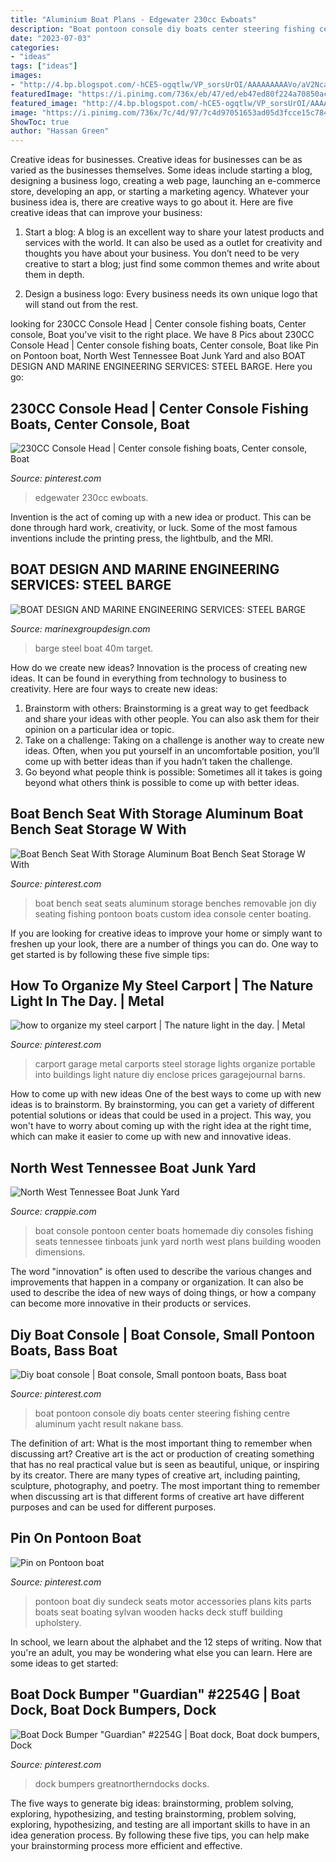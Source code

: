 ```yaml
---
title: "Aluminium Boat Plans - Edgewater 230cc Ewboats"
description: "Boat pontoon console diy boats center steering fishing centre aluminum yacht result nakane bass"
date: "2023-07-03"
categories:
- "ideas"
tags: ["ideas"]
images:
- "http://4.bp.blogspot.com/-hCE5-ogqtlw/VP_sorsUrOI/AAAAAAAAAVo/aV2NcavuDes/s1600/facebook_1426058102306.jpg"
featuredImage: "https://i.pinimg.com/736x/eb/47/ed/eb47ed80f224a70850acf06b2136adcc--carport-ideas-garage-ideas.jpg"
featured_image: "http://4.bp.blogspot.com/-hCE5-ogqtlw/VP_sorsUrOI/AAAAAAAAAVo/aV2NcavuDes/s1600/facebook_1426058102306.jpg"
image: "https://i.pinimg.com/736x/7c/4d/97/7c4d97051653ad05d3fcce15c784395a.jpg"
ShowToc: true
author: "Hassan Green"
---
```



Creative ideas for businesses.
Creative ideas for businesses can be as varied as the businesses themselves. Some ideas include starting a blog, designing a business logo, creating a web page, launching an e-commerce store, developing an app, or starting a marketing agency. Whatever your business idea is, there are creative ways to go about it. Here are five creative ideas that can improve your business:
1. Start a blog: A blog is an excellent way to share your latest products and services with the world. It can also be used as a outlet for creativity and thoughts you have about your business. You don’t need to be very creative to start a blog; just find some common themes and write about them in depth.

2. Design a business logo: Every business needs its own unique logo that will stand out from the rest.

	

		
looking for 230CC Console Head | Center console fishing boats, Center console, Boat you've visit to the right place. We have 8 Pics about 230CC Console Head | Center console fishing boats, Center console, Boat like Pin on Pontoon boat, North West Tennessee Boat Junk Yard and also BOAT DESIGN AND MARINE ENGINEERING SERVICES: STEEL BARGE. Here you go:
		
    
## 230CC Console Head | Center Console Fishing Boats, Center Console, Boat

<img loading=lazy src="https://i.pinimg.com/736x/38/4d/49/384d498de3e6a4d3c0bd5fd98d3709ca.jpg" onerror="this.onerror=null;this.src='https://tse4.mm.bing.net/th?id=OIP.T73EnG1fn-cp4JrlZBjxrwHaLX&amp;pid=15.1';" alt="230CC Console Head | Center console fishing boats, Center console, Boat">

_Source: pinterest.com_

>edgewater 230cc ewboats. 

	

Invention is the act of coming up with a new idea or product. This can be done through hard work, creativity, or luck. Some of the most famous inventions include the printing press, the lightbulb, and the MRI.

    
## BOAT DESIGN AND MARINE ENGINEERING SERVICES: STEEL BARGE

<img loading=lazy src="http://4.bp.blogspot.com/-hCE5-ogqtlw/VP_sorsUrOI/AAAAAAAAAVo/aV2NcavuDes/s1600/facebook_1426058102306.jpg" onerror="this.onerror=null;this.src='https://tse2.mm.bing.net/th?id=OIP.Yndz-yWD4aEHT-bERCQv9AHaJ4&amp;pid=15.1';" alt="BOAT DESIGN AND MARINE ENGINEERING SERVICES: STEEL BARGE">

_Source: marinexgroupdesign.com_

>barge steel boat 40m target. 

	

How do we create new ideas?
Innovation is the process of creating new ideas. It can be found in everything from technology to business to creativity. Here are four ways to create new ideas:

1. Brainstorm with others: Brainstorming is a great way to get feedback and share your ideas with other people. You can also ask them for their opinion on a particular idea or topic.
2. Take on a challenge: Taking on a challenge is another way to create new ideas. Often, when you put yourself in an uncomfortable position, you’ll come up with better ideas than if you hadn’t taken the challenge.
3. Go beyond what people think is possible: Sometimes all it takes is going beyond what others think is possible to come up with better ideas.

    
## Boat Bench Seat With Storage Aluminum Boat Bench Seat Storage W With

<img loading=lazy src="https://i.pinimg.com/736x/89/77/8e/89778ec5deac0c98c47d6660058280b1.jpg" onerror="this.onerror=null;this.src='https://tse4.mm.bing.net/th?id=OIP.Sw-gZAg642h1BH6lt13B1QHaFj&amp;pid=15.1';" alt="Boat Bench Seat With Storage Aluminum Boat Bench Seat Storage W With">

_Source: pinterest.com_

>boat bench seat seats aluminum storage benches removable jon diy seating fishing pontoon boats custom idea console center boating. 

	

If you are looking for creative ideas to improve your home or simply want to freshen up your look, there are a number of things you can do. One way to get started is by following these five simple tips: 

    
## How To Organize My Steel Carport | The Nature Light In The Day. | Metal

<img loading=lazy src="https://i.pinimg.com/736x/eb/47/ed/eb47ed80f224a70850acf06b2136adcc--carport-ideas-garage-ideas.jpg" onerror="this.onerror=null;this.src='https://tse3.mm.bing.net/th?id=OIP.4dUAgXaLKSpZyhDs0ULnUwHaFj&amp;pid=15.1';" alt="how to organize my steel carport | The nature light in the day. | Metal">

_Source: pinterest.com_

>carport garage metal carports steel storage lights organize portable into buildings light nature diy enclose prices garagejournal barns. 

	

How to come up with new ideas
One of the best ways to come up with new ideas is to brainstorm. By brainstorming, you can get a variety of different potential solutions or ideas that could be used in a project. This way, you won't have to worry about coming up with the right idea at the right time, which can make it easier to come up with new and innovative ideas.

    
## North West Tennessee Boat Junk Yard

<img loading=lazy src="https://www.crappie.com/crappie/attachments/tennessee/255908d1483811334-north-west-tennessee-boat-junk-yard-console-basstracker078-jpg" onerror="this.onerror=null;this.src='https://tse1.mm.bing.net/th?id=OIP.oaRQJJx6sWxv9kSLwze8fAHaJ4&amp;pid=15.1';" alt="North West Tennessee Boat Junk Yard">

_Source: crappie.com_

>boat console pontoon center boats homemade diy consoles fishing seats tennessee tinboats junk yard north west plans building wooden dimensions. 

	

The word "innovation" is often used to describe the various changes and improvements that happen in a company or organization. It can also be used to describe the idea of new ways of doing things, or how a company can become more innovative in their products or services.

    
## Diy Boat Console | Boat Console, Small Pontoon Boats, Bass Boat

<img loading=lazy src="https://i.pinimg.com/736x/b8/44/97/b844975fbda5b770cd9c9d0198c213e1.jpg" onerror="this.onerror=null;this.src='https://tse2.mm.bing.net/th?id=OIP.8wVSqeWLHpf_hAO4dgi8owHaJ6&amp;pid=15.1';" alt="Diy boat console | Boat console, Small pontoon boats, Bass boat">

_Source: pinterest.com_

>boat pontoon console diy boats center steering fishing centre aluminum yacht result nakane bass. 

	

The definition of art: What is the most important thing to remember when discussing art?
Creative art is the act or production of creating something that has no real practical value but is seen as beautiful, unique, or inspiring by its creator. There are many types of creative art, including painting, sculpture, photography, and poetry. The most important thing to remember when discussing art is that different forms of creative art have different purposes and can be used for different purposes.

    
## Pin On Pontoon Boat

<img loading=lazy src="https://i.pinimg.com/736x/7c/4d/97/7c4d97051653ad05d3fcce15c784395a.jpg" onerror="this.onerror=null;this.src='https://tse2.mm.bing.net/th?id=OIP._snADI96xNqXcwAQ-YiGLQAAAA&amp;pid=15.1';" alt="Pin on Pontoon boat">

_Source: pinterest.com_

>pontoon boat diy sundeck seats motor accessories plans kits parts boats seat boating sylvan wooden hacks deck stuff building upholstery. 

	

In school, we learn about the alphabet and the 12 steps of writing. Now that you're an adult, you may be wondering what else you can learn. Here are some ideas to get started: 

    
## Boat Dock Bumper &quot;Guardian&quot; #2254G | Boat Dock, Boat Dock Bumpers, Dock

<img loading=lazy src="https://i.pinimg.com/736x/42/79/ed/4279edfd1defd032e8f912ff8900792f.jpg" onerror="this.onerror=null;this.src='https://tse2.mm.bing.net/th?id=OIP.LRxbuA3ji_ldNxGI38AtJgHaHa&amp;pid=15.1';" alt="Boat Dock Bumper &quot;Guardian&quot; #2254G | Boat dock, Boat dock bumpers, Dock">

_Source: pinterest.com_

>dock bumpers greatnortherndocks docks. 

	

The five ways to generate big ideas: brainstorming, problem solving, exploring, hypothesizing, and testing
brainstorming, problem solving, exploring, hypothesizing, and testing are all important skills to have in an idea generation process. By following these five tips, you can help make your brainstorming process more efficient and effective.


